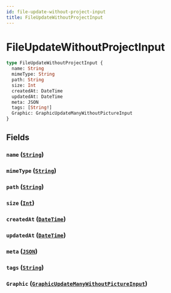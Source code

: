 ```yaml
---
id: file-update-without-project-input
title: FileUpdateWithoutProjectInput
---
```


 # FileUpdateWithoutProjectInput





```graphql
type FileUpdateWithoutProjectInput {
  name: String
  mimeType: String
  path: String
  size: Int
  createdAt: DateTime
  updatedAt: DateTime
  meta: JSON
  tags: [String!]
  Graphic: GraphicUpdateManyWithoutPictureInput
}
```


## Fields

### `name` ([`String`](/scalars/string))




### `mimeType` ([`String`](/scalars/string))




### `path` ([`String`](/scalars/string))




### `size` ([`Int`](/scalars/int))




### `createdAt` ([`DateTime`](/scalars/date-time))




### `updatedAt` ([`DateTime`](/scalars/date-time))




### `meta` ([`JSON`](/scalars/json))




### `tags` ([`String`](/scalars/string))




### `Graphic` ([`GraphicUpdateManyWithoutPictureInput`](/inputs/graphic-update-many-without-picture-input))






